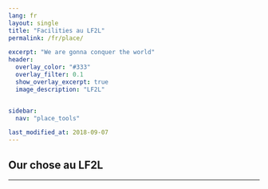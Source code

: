 ```yaml
---
lang: fr
layout: single
title: "Facilities au LF2L"
permalink: /fr/place/

excerpt: "We are gonna conquer the world"
header:  
  overlay_color: "#333"
  overlay_filter: 0.1
  show_overlay_excerpt: true 
  image_description: "LF2L"


sidebar:
  nav: "place_tools"

last_modified_at: 2018-09-07
---
```


## Our chose au LF2L
--- 


